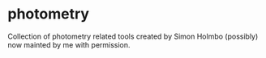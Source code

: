 # photometry
Collection of photometry related tools created by Simon Holmbo
(possibly) now mainted by me with permission.
